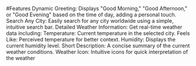 #Features
Dynamic Greeting: Displays "Good Morning," "Good Afternoon," or "Good Evening" based on the time of day, adding a personal touch.
Search Any City: Easily search for any city worldwide using a simple, intuitive search bar.
Detailed Weather Information: Get real-time weather data including:
Temperature: Current temperature in the selected city.
Feels Like: Perceived temperature for better context.
Humidity: Displays the current humidity level.
Short Description: A concise summary of the current weather conditions.
Weather Icon: Intuitive icons for quick interpretation of the weather


